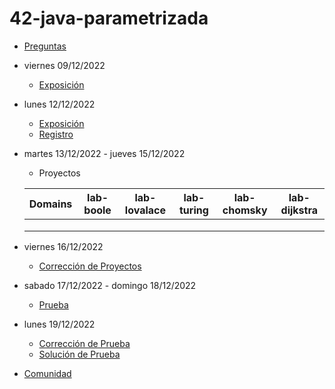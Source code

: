 # 42-java-parametrizada

- [Preguntas](https://escuela.it/master-programacion-diseno-software)
- viernes 09/12/2022
  - [Exposición](https://escuela.it/master-programacion-diseno-software)
- lunes 12/12/2022
  - [Exposición](https://escuela.it/master-programacion-diseno-software)
  - [Registro](https://forms.gle/8gbWwThEdVmch51h8)
- martes 13/12/2022 - jueves 15/12/2022
  - Proyectos
  
  |Domains|lab-boole|lab-lovalace|lab-turing|lab-chomsky|lab-dijkstra|
  |-------|---------|------------|----------|-----------|--------------|
  |       |         |            |          |           |              |
  |       |         |            |          |           |              |
  |       |         |            |          |           |              |
- viernes 16/12/2022
  - [Corrección de Proyectos](https://escuela.it/master-programacion-diseno-software)
- sabado 17/12/2022 - domingo 18/12/2022
  - [Prueba](https://forms.gle/3ce7CBaPg8XLtXHL7)
- lunes 19/12/2022
  - [Corrección de Prueba](https://escuela.it/master-programacion-diseno-software)
  - [Solución de Prueba](https://docs.google.com/spreadsheets/d/1v8yfH2h8_xg0vSdcFqMmvhmam4II0LfZkCr-vpeLiD4/edit?usp=sharing)
- [Comunidad](https://app.slack.com/client/T02S3KYD464/C02U972K28H)